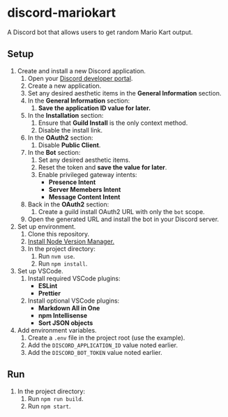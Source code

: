 # discord-mariokart

A Discord bot that allows users to get random Mario Kart output.

## Setup

1. Create and install a new Discord application.
   1. Open your [Discord developer portal](https://discord.com/developers/applications).
   2. Create a new application.
   3. Set any desired aesthetic items in the **General Information** section.
   4. In the **General Information** section:
      1. **Save the application ID value for later.**
   5. In the **Installation** section:
      1. Ensure that **Guild Install** is the only context method.
      2. Disable the install link.
   6. In the **OAuth2** section:
      1. Disable **Public Client**.
   7. In the **Bot** section:
      1. Set any desired aesthetic items.
      2. Reset the token and **save the value for later**.
      3. Enable privileged gateway intents:
         - **Presence Intent**
         - **Server Memebers Intent**
         - **Message Content Intent**
   8. Back in the **OAuth2** section:
      1. Create a guild install OAuth2 URL with only the `bot` scope.
   9. Open the generated URL and install the bot in your Discord server.
2. Set up environment.
   1. Clone this repository.
   2. [Install Node Version Manager.](https://github.com/nvm-sh/nvm?tab=readme-ov-file#installing-and-updating)
   3. In the project directory:
      1. Run `nvm use`.
      2. Run `npm install`.
3. Set up VSCode.
   1. Install required VSCode plugins:
      - **ESLint**
      - **Prettier**
   2. Install optional VSCode plugins:
      - **Markdown All in One**
      - **npm Intellisense**
      - **Sort JSON objects**
4. Add environment variables.
   1. Create a `.env` file in the project root (use the example).
   2. Add the `DISCORD_APPLICATION_ID` value noted earlier.
   3. Add the `DISCORD_BOT_TOKEN` value noted earlier.

## Run

1. In the project directory:
   1. Run `npm run build`.
   2. Run `npm start`.
